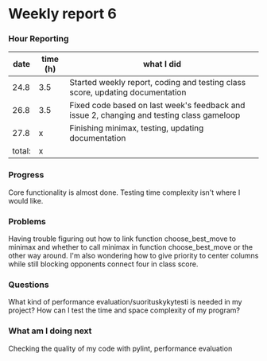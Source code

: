 # Weekly report 6

### Hour Reporting
| **date** | **time (h)** | **what I did** 
| --------- | ----------- | --------- 
| 24.8 | 3.5 | Started weekly report, coding and testing class score, updating documentation
| 26.8 | 3.5 | Fixed code based on last week's feedback and issue 2, changing and testing class gameloop
| 27.8 | x | Finishing minimax, testing, updating documentation
| total: | x

### Progress
Core functionality is almost done. Testing time complexity isn't where I would like.

### Problems
Having trouble figuring out how to link function choose_best_move to minimax and whether to call minimax in function choose_best_move or the other way around. I'm also wondering how to give priority to center columns while still blocking opponents connect four in class score.

### Questions
What kind of performance evaluation/suorituskykytesti is needed in my project? How can I test the time and space complexity of my program?

### What am I doing next
Checking the quality of my code with pylint, performance evaluation
